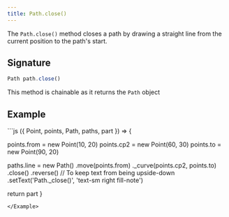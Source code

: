 ```yaml
---
title: Path.close()
---
```


The `Path.close()` method closes a path by drawing a straight line from the current position to the path's start.

## Signature

```js
Path path.close()
```

<Tip compact>This method is chainable as it returns the `Path` object</Tip>

## Example

<Example caption="Example of the Path.close() method">
```js
({ Point, points, Path, paths, part }) => {

  points.from = new Point(10, 20)
  points.cp2 = new Point(60, 30)
  points.to = new Point(90, 20)
  
  paths.line = new Path()
    .move(points.from)
    ._curve(points.cp2, points.to)
    .close()
    .reverse() // To keep text from being upside-down
    .setText('Path._close()', 'text-sm right fill-note')

  return part
}
```
</Example>

